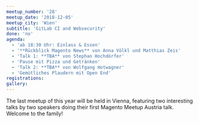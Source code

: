 ```yaml
---
meetup_number: '28'
meetup_date: '2018-12-05'
meetup_city: 'Wien'
subtitle: 'GitLab CI and Websecurity'
done: 'no'
agenda:
  - 'ab 18:30 Uhr: Einlass & Essen'
  - '**Rückblick Magento News** von Anna Völkl und Matthias Zeis'
  - 'Talk 1: **TBA** von Stephan Hochdörfer'
  - 'Pause mit Pizza und Getränken'
  - 'Talk 2: **TBA** von Wolfgang Hotwagner'
  - 'Gemütliches Plaudern mit Open End'
registrations:
gallery:
---
```


The last meetup of this year will be held in Vienna, featuring two interesting talks by two speakers doing their first
Magento Meetup Austria talk. Welcome to the family! 
